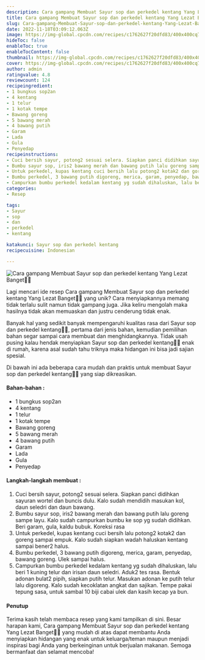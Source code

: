 ```yaml
---
description: Cara gampang Membuat Sayur sop dan perkedel kentang Yang Lezat Banget"
title: Cara gampang Membuat Sayur sop dan perkedel kentang Yang Lezat Banget
slug: Cara-gampang-Membuat-Sayur-sop-dan-perkedel-kentang-Yang-Lezat-Banget
date: 2022-11-18T03:09:12.063Z
image: https://img-global.cpcdn.com/recipes/c1762627f20dfd83/400x400cq70/photo.jpg
hideToc: false
enableToc: true
enableTocContent: false
thumbnail: https://img-global.cpcdn.com/recipes/c1762627f20dfd83/400x400cq70/photo.jpg
cover: https://img-global.cpcdn.com/recipes/c1762627f20dfd83/400x400cq70/photo.jpg
author: admin
ratingvalue: 4.8
reviewcount: 124
recipeingredient:
- 1 bungkus sop2an
- 4 kentang
- 1 telur
- 1 kotak tempe
- Bawang goreng
- 5 bawang merah
- 4 bawang putih
- Garam
- Lada
- Gula
- Penyedap
recipeinstructions:
- Cuci bersih sayur, potong2 sesuai selera. Siapkan panci didihkan sayuran wortel dan buncis dulu. Kalo sudah mendidih masukan kol, daun seledri dan daun bawang.
- Bumbu sayur sop, iris2 bawang merah dan bawang putih lalu goreng sampe layu. Kalo sudah campurkan bumbu ke sop yg sudah didihkan. Beri garam, gula, kaldu bubuk. Koreksi rasa
- Untuk perkedel, kupas kentang cuci bersih lalu potong2 kotak2 dan goreng sampai empuk. Kalo sudah siapkan wadah haluskan kentang sampai bener2 halus.
- Bumbu perkedel, 3 bawang putih digoreng, merica, garam, penyedap, bawang goreng. Ulek sampai halus.
- Campurkan bumbu perkedel kedalam kentang yg sudah dihaluskan, lalu beri 1 kuning telur dan irisan daun seledri. Aduk2 tes rasa. Bentuk adonan bulat2 pipih, siapkan putih telur. Masukan adonan ke putih telur lalu digoreng. Kalo sudah kecoklatan angkat dan sajikan. Tempe pakai tepung sasa, untuk sambal 10 biji cabai ulek dan kasih kecap ya bun.
categories:
- Resep

tags:
- Sayur
- sop
- dan
- perkedel
- kentang

katakunci: Sayur sop dan perkedel kentang
recipecuisine: Indonesian

---
```


![Cara gampang Membuat Sayur sop dan perkedel kentang Yang Lezat Banget👩‍🍳](https://img-global.cpcdn.com/recipes/c1762627f20dfd83/400x400cq70/photo.jpg)

Lagi mencari ide resep Cara gampang Membuat Sayur sop dan perkedel kentang Yang Lezat Banget👩‍🍳 yang unik? Cara menyiapkannya memang tidak terlalu sulit namun tidak gampang juga. Jika keliru mengolah maka hasilnya tidak akan memuaskan dan justru cenderung tidak enak.

Banyak hal yang sedikit banyak mempengaruhi kualitas rasa dari Sayur sop dan perkedel kentang👩‍🍳, pertama dari jenis bahan, kemudian pemilihan bahan segar sampai cara membuat dan menghidangkannya. Tidak usah pusing kalau hendak menyiapkan Sayur sop dan perkedel kentang👩‍🍳 enak di rumah, karena asal sudah tahu triknya maka hidangan ini bisa jadi sajian spesial.

Di bawah ini ada beberapa cara mudah dan praktis untuk membuat Sayur sop dan perkedel kentang👩‍🍳 yang siap dikreasikan.

<!--inarticleads1-->

#### Bahan-bahan :

- 1 bungkus sop2an
- 4 kentang
- 1 telur
- 1 kotak tempe
- Bawang goreng
- 5 bawang merah
- 4 bawang putih
- Garam
- Lada
- Gula
- Penyedap

<!--inarticleads2-->

#### Langkah-langkah membuat :

1. Cuci bersih sayur, potong2 sesuai selera. Siapkan panci didihkan sayuran wortel dan buncis dulu. Kalo sudah mendidih masukan kol, daun seledri dan daun bawang.
1. Bumbu sayur sop, iris2 bawang merah dan bawang putih lalu goreng sampe layu. Kalo sudah campurkan bumbu ke sop yg sudah didihkan. Beri garam, gula, kaldu bubuk. Koreksi rasa
1. Untuk perkedel, kupas kentang cuci bersih lalu potong2 kotak2 dan goreng sampai empuk. Kalo sudah siapkan wadah haluskan kentang sampai bener2 halus.
1. Bumbu perkedel, 3 bawang putih digoreng, merica, garam, penyedap, bawang goreng. Ulek sampai halus.
1. Campurkan bumbu perkedel kedalam kentang yg sudah dihaluskan, lalu beri 1 kuning telur dan irisan daun seledri. Aduk2 tes rasa. Bentuk adonan bulat2 pipih, siapkan putih telur. Masukan adonan ke putih telur lalu digoreng. Kalo sudah kecoklatan angkat dan sajikan. Tempe pakai tepung sasa, untuk sambal 10 biji cabai ulek dan kasih kecap ya bun.

#### Penutup

Terima kasih telah membaca resep yang kami tampilkan di sini. Besar harapan kami, Cara gampang Membuat Sayur sop dan perkedel kentang Yang Lezat Banget👩‍🍳 yang mudah di atas dapat membantu Anda menyiapkan hidangan yang enak untuk keluarga/teman maupun menjadi inspirasi bagi Anda yang berkeinginan untuk berjualan makanan. Semoga bermanfaat dan selamat mencoba!